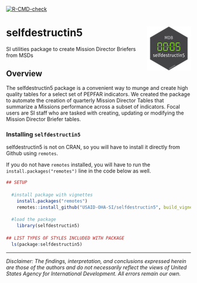 <!-- badges: start -->

[![R-CMD-check](https://github.com/USAID-OHA-SI/selfdestructin5/workflows/R-CMD-check/badge.svg)](https://github.com/USAID-OHA-SI/selfdestructin5/actions)

<!-- badges: end -->

# selfdestructin5 <img src="man/figures/logo.png" align="right" height="120"/>

SI utilities package to create Mission Director Briefers from MSDs

## Overview

The selfdestructin5 package is a convenient way to munge and create high quality tables for a select set of PEPFAR indicators. We created the package to automate the creation of quarterly Mission Director Tables that summarize a Missions performance across a subset of indicators. Focal users are SI staff who are tasked with creating, updating or modifying the Mission Director Briefer tables.

### Installing `selfdestructin5`

selfdestructin5 is not on CRAN, so you will have to install it directly from Github using `remotes`.

If you do not have `remotes` installed, you will have to run the `install.packages("remotes")` line in the code below as well.


``` r
## SETUP

  #install package with vignettes
    install.packages("remotes")
    remotes::install_github("USAID-OHA-SI/selfdestructin5", build_vignettes = TRUE)
    
  #load the package
    library(selfdestructin5)

## LIST TYPES OF STYLES INCLUDED WITH PACKAGE
  ls(package:selfdestructin5)
```

------------------------------------------------------------------------

*Disclaimer: The findings, interpretation, and conclusions expressed herein are those of the authors and do not necessarily reflect the views of United States Agency for International Development. All errors remain our own.*
